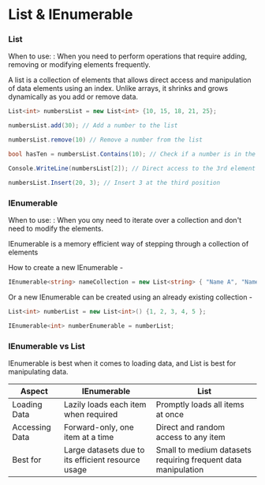 # List &amp; IEnumerable

### List

When to use:
:  When you need to perform operations that require adding, removing or modifying elements frequently.

A list is a collection of elements that allows direct access and manipulation of data elements using
an index. Unlike arrays, it shrinks and grows dynamically as you add or remove data.

```C#
List<int> numbersList = new List<int> {10, 15, 18, 21, 25};

numbersList.add(30); // Add a number to the list

numbersList.remove(10) // Remove a number from the list

bool hasTen = numbersList.Contains(10); // Check if a number is in the list

Console.WriteLine(numbersList[2]); // Direct access to the 3rd element in the list

numbersList.Insert(20, 3); // Insert 3 at the third position
```

### IEnumerable

When to use:
:  When you ony need to iterate over a collection and don't need to modify the elements.

IEnumerable is a memory efficient way of stepping through a collection of elements

How to create a new IEnumerable -

```C#
IEnumerable<string> nameCollection = new List<string> { "Name A", "Name B", "Name C", "Name D" };

```
Or a new IEnumerable can be created using an already existing collection -

```C#
List<int> numberList = new List<int>() {1, 2, 3, 4, 5 };

IEnumerable<int> numberEnumerable = numberList;
```

### IEnumerable vs List

IEnumerable is best when it comes to loading data, and List is best for manipulating data.

| Aspect | IEnumerable                                  | List                                                    |
|--------|----------------------------------------------|---------------------------------------------------------|
| Loading Data| Lazily loads each item when required         | Promptly loads all items at once                        |
|Accessing Data| Forward-only, one item at a time             | Direct and random access to any item                    |
|Best for| Large datasets due to its efficient resource usage | Small to medium datasets requiring frequent data manipulation |
